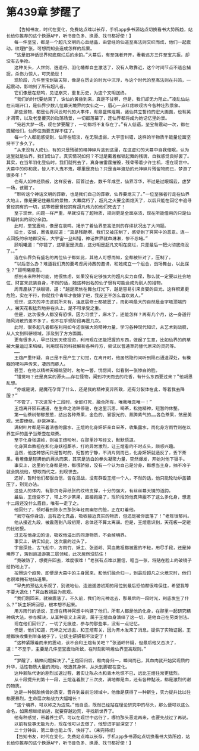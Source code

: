 # 第439章 梦醒了
        【告知书友，时代在变化，免费站点难以长存，手机app多书源站点切换看书大势所趋，站长给你推荐的这个换源APP，听书音色多、换源、找书都好使！】
       每一件至宝，都是一个超凡文明的心血结晶，由曾经的仙道至高法则交织而成，他们一起震动，纹理扩张，可想而知会造成怎样的后果。
       “这是旧神话世界彻底腐烂后的余韵。”大幕后，有至强者开开，看着远方三件至宝共振，却没有去争抢。
       这种关头，人世剑、逍遥舟、羽化幡都自主激活了，没有人敢靠近，这个时间节点不适合捕捉，杀伤力惊人，可灭绝世！
       现阶段，几件至宝划破天际，像是在历史的时光中沉浮，与这个时代的至高法则在共鸣，一起震动，影响到了所有超凡者。
       它们像是在悲鸣，见证崩灭，重复历史，为这个文明送终。
       “我们的时代要结束了，诛仙的黄昏到来，真是不甘啊，但是，我们却无力阻止。”凌乱仙站在云端开口，是仙界少数几位幕天境界的女仙之一，眉心一点红痣映现古今各种壮烈景象。
       那些景物，都是仙界风云时代的大事件，有鼎盛辉煌期，诸仙共立誓约的宏大画面，也有英才凋零，以及老皇覆灭的动荡场景，一切都落幕了，连仙界都将成为她记忆里的景。
       “宛若大梦一场，现在梦要醒了，一切都将不复存在了。”有人低语，至宝每震动一次，都在提醒他们，仙界位面要支撑不住了。
       每一个人都能感受到，仙界在暗淡，在无限虚弱，大宇宙纠错，这样的半物质半能量位面坚持不了多久了。
       “从来没有人成仙，有的只是残破的精神碎片逃到这里，在这虚幻的大幕中自我催眠，认为这里就是仙界，我们成仙了。真实情况如何？不过是戴着枷锁起舞的残魂，自我感觉良好罢了。其实，在当年羽化登仙时，我们就死去了，真身被雷霆摧毁，残骨带着少许生机，埋在现世中。大幕中的你和我，皆人不人鬼不鬼，哪里是真仙？只是当年渡劫的元神碎片残留物而已，梦游了很多年！”
       也有人如神经质般，这样反省，回首过去，数千年成空，仙界浮华，不过是过眼烟云，虚梦一场，该醒了。
       “聆听这个神话文明的葬歌，也是我们自己的葬歌，仙界要熄灭了。”一位至强者行走在仙界大地上，像是要记住最后的景物，大幕腐朽了，超凡之火要全面熄灭了，以后只能在回忆中追寻曾经拥有的一切，这等若是曾经拥有超凡伟力的他们死去了！
       至于现世，问题一样严重，早就没有了超物质，规则更是全面崩溃，现在所能借用的只是仙界辐射出的部分余韵。
       此时，至宝震动，像是在哀鸣，揭示了着仙界至高法则的存续状况出了大问题。
       旧土，安城，周青凰叹道：“真是残酷啊，我们又被压制了，感受到了冥冥中的恶意。连一点回旋的余地都没有，大宇宙一旦纠错，神话世界就血淋淋，惨不忍睹。”
       顾明曦道：“你错了，这哪里是流血，这分明是超凡文明在腐烂，只差最后一把火彻底烧没了。。”
       连在仙界负有盛名的两位仙子都如此，其他人可想而知，全都被针对了，压制了。
       “以后怎么办？难道我们真的要考虑周诗茜的邀请，和她成立一个组合，战场舞台，以此谋生？”顾明曦蹙眉。
       想到未来种种可能，她很焦虑，如果没有足够强大的超凡实力自保，那么就一定要以社会地位、财富来武装自身，不然的话，她这种出名的仙子很有可能会成为别人的猎物。
       周青凰扶了扶眼镜，道：“越是聚焦在舞台灯光下，越是容易引来贪婪的目光，这样积累更危险，实在不行，你就找个青年才俊嫁了吧，我反正不怎么喜欢男人。”
       现世，这次的冲击波前所未有，连底层修士都被震了，而影响最大的自然是金字塔顶端的人，被天花板猛烈地夯在头上，是不可承受之重。
       但是，这次很多人都没有恐惧，因为习惯了，麻木了，还能怎样？再有几个月，这一身道行随风消散的差不多了，也不在乎现阶段再震几次。
       此时，很多超凡者都在利用如今还很强大的精神力量，学习各种现代知识，从艺术到战舰，从人文到科研领域，涉及到了方方面面。
       更有很多人，早已找到天使投资，利用现在还能把握的东西，做起了生意，比如仙界的药草被大量运过来培植，利用现有的科技解析各种丹方，尝试以普通草药替代原来的灵药等。
       ……
       王煊严重怀疑，自己是不是产生了幻觉，在离开时，他居然隐约间听到陨石通道深处，有模糊的嚎叫声传来，凄厉而瘆人。
       甚至，在他以精神天眼眺望时，匆匆一瞥，恍惚间，似看到一张惨白的脸。
       “错觉吗？还是真实的源头……存在怪物，闻到冲天而去的花香，有什么东西要过来？”他胡思乱想。
       “亦或是说，是魔花孕育了什么，还是我的精神变异所致，还有分裂体在此，等着我去降服？”
       “不管了，下次进军十二段时，全部打死，融合所有，唯我唯真唯一！”
       王煊离开陨石通道，在生命之池畔停驻，在这里沉思，喝茶，松弛精神，短暂的休整。
       第一仙茶树郁郁葱葱，结出各种茶果，金色的、冒银光的、蒸腾紫气的……各色茶果，煞是美观，光雾缭绕，非常神圣。
       满树叶片都是带着清香的露水，王煊的化身妍妍亲自采茶，收集露水，而化身方雨竹则在以养生炉的盖子当茶壶在烧茶。
       至于化身张道岭，则被王煊吩咐，在那里抄写经文，默默悟道。
       化身冥血教祖在和化身妖祖厮杀，打的异常激烈，让王煊看的不时点头，颇感兴趣。
       当然，他这种悠闲只是暂时的，短暂的宁静，不消片刻而已，化身妍妍就造反了，丢下茶果，看着像是轻拂他的肩头而来，其实是洁白的拳头凝聚力量，突然爆发，开始对他下狠手。
       事实上，这里的化身都是他，都很骄傲，没有一个认为自己是分身，都想当主身，抽不冷子就会挑战他，想取而代之，到现世去。
       还好，暂时他们都很自信，皆在混战，没有群殴王煊一个人，不然的话，他只能轮动炉盖镇压了，别无办法。
       这些人的体内，有那页奇异纸张的纹络支撑，十分的强大，有丝丝幕天镜的道韵。
       最后，王煊受不了，带上不少茶果，直接跑路了，现阶段的他真降服不了这么多化身，想进十二段还没什么眉目，唯有一走了之。
       他回归了，顿时看到陈永杰那张年轻而幽怨的脸，正在盯着他。
       “我守在你身边，且有造化真晶，吸收接近真实的物质，但还是被你震落了！”老陈很郁闷。
       他从接近九段，被震落到八段初期，总体还不算太离谱。但是，王煊意识到，天花板一定砸的比较狠。
       过去在他身边的话，吸收他溢出的同源物质，不会掉境界。
       事实上，确实如此，这次震的过头了。
       宇宙深处，古飞船中，方雨竹、妖主、张道岭、冥血教祖都被震的不轻，用尽手段，还是掉境界了，落到逍遥游第三层领域，此次居然没防住！
       “竟破防了，想提升回去，难度很难！”老张有点难以置信，哐当一张，将贴在脸上的破镜子给扔地上了。
       按照这个趋势，即便是大幕中的主身回来，和他们融合归一，到最后超凡之火熄灭时，他们也很难拥有地仙道果。
       “早先的预估太乐观了，别说地仙，连逍遥游初期的段位到最后恐怕都很难保住，希望我等不要大退化！”冥血教祖最为悲观。
       “我们刚回来，就被震落了。不久前，我们的元神远去，那最后的一段时光，到底发生了什么？”妖主妍妍回思，根本想不起来。
       用方雨竹的话说，王煊在精神冥想中构建了他们，所有人都是他的化身，在那里一起研究精神病大法，参与解决，从某种意义上来说，属于王煊自身演绎了这一切，是他自己在另类创法。
       现在他们回归了，一切了无痕迹，参与的那些事，没有一点记忆。
       但是，他们知道，元神之光远去，和王煊有关，因为青木发来了消息，提供了实物证据，王煊都快收集到半条裙子了，让妖主妍妍都不淡定了！
       “这种紧跟着而来的震动，该不会和王煊有关吧？”张道岭怀疑，但最后他又否决了，道：“不至于，主要是几件至宝震动所致，在时刻影响着仙界至高规则。”
       ……
       “梦醒了，精神问题解决了。”王煊回归后，和肉身归一，瞬间而已，其血肉就开始实现质的升华，活性物质大量的流动，改造其身体，从头到脚都在变化。
       这种新陈代谢的剧烈加速过程，着实让陈永杰和青木吃惊不已，远比王煊往常更猛烈。
       从十段提升到第十一段，王煊连着脱了三次皮，满地都是血，还有各种黏液，都是激烈代谢的物质。
       这是一种脱胎换骨的质变，晋升到最前沿领域中，他像是获得了一种新生，实力提升比以往都要暴烈，生命层次和战力大幅增长！
       “这个境界，可以称之为边荒。”他自语，既然已经站在理论研究中的尽头，那么便可以这么命名，如果想继续前进，就要穿越边荒，寻找新世界了。
       他有种感觉，带着养生炉，可以在现世中远行了，哪怕那头恶龙再来，也要先战过了再说。
       以前有些事无能为力，现在他可以去做了，他想进宇宙深空了！
       二十分钟后，第二章也能上传，快好了。（未完待续）
       【告知书友，时代在变化，免费站点难以长存，手机app多书源站点切换看书大势所趋，站长给你推荐的这个换源APP，听书音色多、换源、找书都好使！】